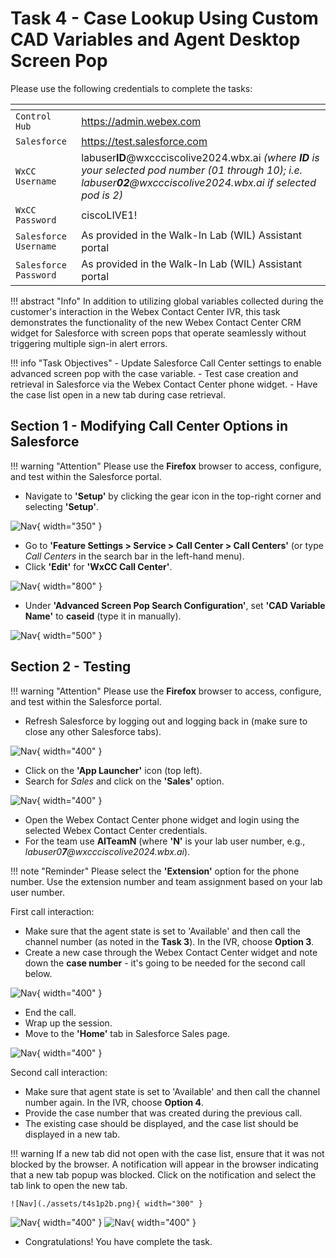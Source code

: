 # Task 4 - Case Lookup Using Custom CAD Variables and Agent Desktop Screen Pop


Please use the following credentials to complete the tasks:

| <!-- -->                  | <!-- -->         |
| ------------------------- | ---------------- |
| `Control Hub`             | <a href="https://admin.webex.com" target="_blank">https://admin.webex.com</a> |
| `Salesforce`   | <a href="https://test.salesforce.com" target="_blank">https://test.salesforce.com</a> |
| `WxCC Username`       | labuser**ID**@wxccciscolive2024.wbx.ai     _(where **ID** is your selected pod number (01 through 10); i.e. labuser**02**@wxccciscolive2024.wbx.ai if selected pod is 2)_       |
| `WxCC Password`       | ciscoLIVE1!         |
| `Salesforce Username`       | As provided in the Walk-In Lab (WIL) Assistant portal       |
| `Salesforce Password`       | As provided in the Walk-In Lab (WIL) Assistant portal       |


!!! abstract "Info"
	In addition to utilizing global variables collected during the customer's interaction in the Webex Contact Center IVR, this task demonstrates the functionality of the new Webex Contact Center CRM widget for Salesforce with screen pops that operate seamlessly without triggering multiple sign-in alert errors.


!!! info "Task Objectives"
	- Update Salesforce Call Center settings to enable advanced screen pop with the case variable.
	- Test case creation and retrieval in Salesforce via the Webex Contact Center phone widget.
 	- Have the case list open in a new tab during case retrieval.

## **Section 1 - Modifying Call Center Options in Salesforce**

!!! warning "Attention"
	Please use the **Firefox** browser to access, configure, and test within the Salesforce portal.

- Navigate to **'Setup'** by clicking the gear icon in the top-right corner and selecting **'Setup'**.

![Nav](./assets/t2s1p1.png){ width="350" }

- Go to **'Feature Settings > Service > Call Center > Call Centers'** (or type _Call Centers_ in the search bar in the left-hand menu).
- Click **'Edit'** for **'WxCC Call Center'**.

![Nav](./assets/t2s3p1.png){ width="800" }

- Under **'Advanced Screen Pop Search Configuration'**, set **'CAD Variable Name'** to **caseid** (type it in manually).

![Nav](./assets/t4s1p1.png){ width="500" }


## **Section 2 - Testing**

!!! warning "Attention"
	Please use the **Firefox** browser to access, configure, and test within the Salesforce portal.

- Refresh Salesforce by logging out and logging back in (make sure to close any other Salesforce tabs).

![Nav](./assets/t2s4p1a.png){ width="400" }

- Click on the **'App Launcher'** icon (top left).
- Search for _Sales_ and click on the **'Sales'** option.

![Nav](./assets/t1s2p1.png){ width="400" }

- Open the Webex Contact Center phone widget and login using the selected Webex Contact Center credentials.
- For the team use **AITeamN** (where **'N'** is your lab user number, e.g., _labuser0**7**@wxccciscolive2024.wbx.ai_).

!!! note "Reminder" 
	Please select the **'Extension'** option for the phone number. Use the extension number and team assignment based on your lab user number.


First call interaction:

- Make sure that the agent state is set to 'Available' and then call the channel number (as noted in the **Task 3**). In the IVR, choose **Option 3**.
- Create a new case through the Webex Contact Center widget and note down the **case number** - it's going to be needed for the second call below.

![Nav](./assets/t4s1p2.png){ width="400" }

- End the call.
- Wrap up the session.
- Move to the **'Home'** tab in Salesforce Sales page.

![Nav](./assets/t4s1p2a.png){ width="400" }


Second call interaction:

- Make sure that agent state is set to 'Available' and then call the channel number again. In the IVR, choose **Option 4**.
- Provide the case number that was created during the previous call.
- The existing case should be displayed, and the case list should be displayed in a new tab.


!!! warning
	If a new tab did not open with the case list, ensure that it was not blocked by the browser. A notification will appear in the browser indicating that a new tab popup was blocked. Click on the notification and select the tab link to open the new tab.
	
 	![Nav](./assets/t4s1p2b.png){ width="300" }


![Nav](./assets/t4s1p3.png){ width="400" }
![Nav](./assets/t4s1p4.png){ width="400" }

- Congratulations! You have complete the task.
